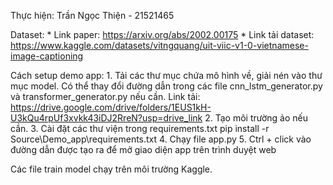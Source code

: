 Thực hiện: Trần Ngọc Thiện - 21521465

Dataset:
    * Link paper: https://arxiv.org/abs/2002.00175
    * Link tải dataset: https://www.kaggle.com/datasets/vitngquang/uit-viic-v1-0-vietnamese-image-captioning

Cách setup demo app:
    1. Tải các thư mục chứa mô hình về, giải nén vào thư mục model. Có thể thay đổi đường dẫn trong các file cnn_lstm_generator.py và transformer_generator.py nếu cần.
        Link tải: https://drive.google.com/drive/folders/1EUS1kH-U3kQu4rpUf3xvkk43iDJ2RreN?usp=drive_link
    2. Tạo môi trường ảo nếu cần.
    3. Cài đặt các thư viện trong requirements.txt
        pip install -r Source\Demo_app\requirements.txt
    4. Chạy file app.py
    5. Ctrl + click vào đường dẫn được tạo ra để mở giao diện app trên trình duyệt web

Các file train model chạy trên môi trường Kaggle.
